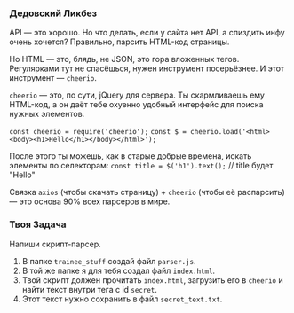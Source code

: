 ### Дедовский Ликбез

API — это хорошо. Но что делать, если у сайта нет API, а спиздить инфу очень хочется? Правильно, парсить HTML-код страницы.

Но HTML — это, блядь, не JSON, это гора вложенных тегов. Регулярками тут не спасёшься, нужен инструмент посерьёзнее. И этот инструмент — `cheerio`.

`cheerio` — это, по сути, jQuery для сервера. Ты скармливаешь ему HTML-код, а он даёт тебе охуенно удобный интерфейс для поиска нужных элементов.

`const cheerio = require('cheerio');`
`const $ = cheerio.load('<html><body><h1>Hello</h1></body></html>');`

После этого ты можешь, как в старые добрые времена, искать элементы по селекторам:
`const title = $('h1').text();` // title будет "Hello"

Связка `axios` (чтобы скачать страницу) + `cheerio` (чтобы её распарсить) — это основа 90% всех парсеров в мире.

### Твоя Задача

Напиши скрипт-парсер.

1.  В папке `trainee_stuff` создай файл `parser.js`.
2.  В той же папке я для тебя создал файл `index.html`.
3.  Твой скрипт должен прочитать `index.html`, загрузить его в `cheerio` и найти текст внутри тега с id `secret`.
4.  Этот текст нужно сохранить в файл `secret_text.txt`.
